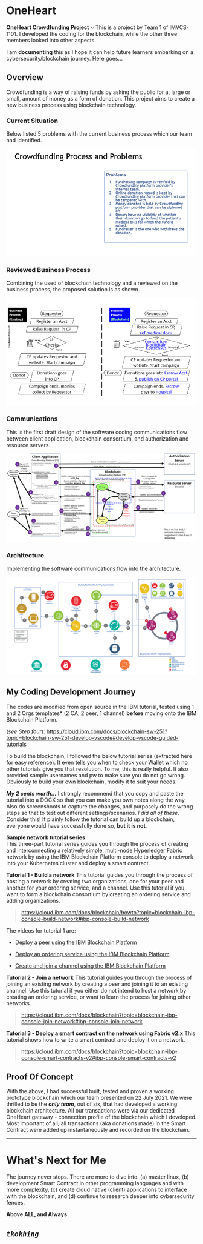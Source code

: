 # OneHeart
**OneHeart Crowdfunding Project** ~ This is a project by Team 1 of IMVCS-1101. I developed the coding for the blockchain, while the other three members looked into other aspects. 

I am **documenting** this as I hope it can help future learners embarking on a cybersecurity/blockchain journey. Here goes...

## Overview
Crowdfunding is a way of raising funds by asking the public for a, large or small, amount of money as a form of donation. This project aims to create a new business process using blockchain technology. 

### Current Situation
Below listed 5 problems with the current business process which our team had identified.

![](images/problem.gif)

### Reviewed Business Process 
Combining the used of blockchain technology and a reviewed on the business process, the proposed solution is as shown.  

![](images/business_process-blockchain.gif)

### Communications
This is the first draft design of the software coding communications flow between client application, blockchain consortium, and authorization and resource servers. 

![](images/features_and_security.png)

### Architecture 
Implementing the software communications flow into the architecture. 

![](images/oneheart_arch.png)

## My Coding Development Journey
The codes are modified from open source in the IBM tutorial, tested using 1 and 2 Orgs templates* (2 CA, 2 peer, 1 channel) **before** moving onto the IBM Blockchain Platform. 

(*see Step four*): https://cloud.ibm.com/docs/blockchain-sw-251?topic=blockchain-sw-251-develop-vscode#develop-vscode-guided-tutorials

To build the blockchain, I followed the below tutorial series (extracted here for easy reference). It even tells you when to check your Wallet which no other tutorials give you that resolution. To me, this is really helpful. It also provided sample usernames and pw to make sure you do not go wrong. Obviously to build your own blockchain, modify it to suit your needs. 

_**My 2 cents worth...**_ I strongly recommend that you copy and paste the tutorial into a DOCX so that you can make you own notes along the way. Also do screenshoots to capture the changes, and purposely do the wrong steps so that to test out different settings/scenarios. _I did all of these_. Consider this! If plainly follow the tutorial can build up a blockchain, everyone would have successfully done so, **but it is not**. 


**Sample network tutorial series**  
This three-part tutorial series guides you through the process of creating and interconnecting a relatively simple, multi-node Hyperledger Fabric network by using the IBM Blockchain Platform console to deploy a network into your Kubernetes cluster and deploy a smart contract. 
 
**Tutorial 1 - Build a network**
This tutorial guides you through the process of hosting a network by creating two organizations, one for your peer and another for your ordering service, and a channel. Use this tutorial if you want to form a blockchain consortium by creating an ordering service and adding organizations. 
> https://cloud.ibm.com/docs/blockchain/howto?topic=blockchain-ibp-console-build-network#ibp-console-build-network  

The videos for tutorial 1 are:
  * [Deploy a peer using the IBM Blockchain Platform](https://www.youtube.com/watch?v=PAC0PPPFxLE&t=15s) 

  * [Deploy an ordering service using the IBM Blockchain Platform](https://www.youtube.com/watch?v=lapmfN_tucg&t=10s) 

  * [Create and join a channel using the IBM Blockchain Platform](https://www.youtube.com/watch?v=iFAl66ee-Qs) 


**Tutorial 2 - Join a network** 
This tutorial guides you through the process of joining an existing network by creating a peer and joining it to an existing channel. Use this tutorial if you either do not intend to host a network by creating an ordering service, or want to learn the process for joining other networks.  
> https://cloud.ibm.com/docs/blockchain?topic=blockchain-ibp-console-join-network#ibp-console-join-network


**Tutorial 3 - Deploy a smart contract on the network using Fabric v2.x** 
This tutorial shows how to write a smart contract and deploy it on a network. 
> https://cloud.ibm.com/docs/blockchain?topic=blockchain-ibp-console-smart-contracts-v2#ibp-console-smart-contracts-v2


## Proof Of Concept

With the above, I had successful built, tested and proven a working prototype blockchain which our team presented on 22 July 2021. We were thrilled to be the _**only team**_, out of six, that had developed a working blockchain architecture. All our transactions were via our dedicated OneHeart gateway - connection profile of the blockchain which I developed. Most important of all, all transactions (aka donations made) in the Smart Contract were added up instantaneously and recorded on the blockchain.


--------------------------------------

# What's Next for Me

The journey never stops. There are more to dive into. (a) master linux, (b) development Smart Contract in other programming languages and with more complexity, (c) create cloud native (client) applications to interface with the blockchain, and (d) continue to research deeper into cybersecurity fences. 



<b>Above ALL, and Always<b>
 
_`tkokhing`_
--------------------------------------
